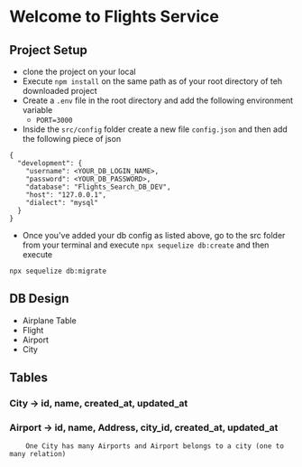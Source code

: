 # Welcome to Flights Service

## Project Setup
- clone the project on your local
- Execute `npm install` on the same path as of your root directory of teh downloaded project
- Create a `.env` file in the root directory and add the following environment variable
    - `PORT=3000`
- Inside the `src/config` folder create a new file `config.json` and then add the following piece of json

```
{
  "development": {
    "username": <YOUR_DB_LOGIN_NAME>,
    "password": <YOUR_DB_PASSWORD>,
    "database": "Flights_Search_DB_DEV",
    "host": "127.0.0.1",
    "dialect": "mysql"
  }
}

```

- Once you've added your db config as listed above, go to the src folder from your terminal and execute `npx sequelize db:create`
and then execute

`npx sequelize db:migrate`

## DB Design
  - Airplane Table
  - Flight
  - Airport
  - City

## Tables

### City -> id, name, created_at, updated_at
### Airport -> id, name, Address, city_id, created_at, updated_at
        One City has many Airports and Airport belongs to a city (one to many relation)